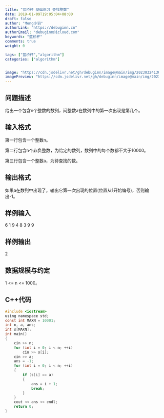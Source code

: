 ```yaml
---
title: "蓝桥杯 基础练习 查找整数"
date: 2019-01-09T19:05:04+08:00
draft: false
author: "Meng小羽"
authorLink: "https://debuginn.cn"
authorEmail: "debuginn@icloud.com"
keywords: "蓝桥杯"
comments: true
weight: 0

tags: ["蓝桥杯","algorithm"]
categories: ["algorithm"]


image: "https://cdn.jsdelivr.net/gh/debuginn/image@main/img/202303241303887.jpg"
imagePreview: "https://cdn.jsdelivr.net/gh/debuginn/image@main/img/202303241303887.jpg"
---
```


## 问题描述

给出一个包含n个整数的数列，问整数a在数列中的第一次出现是第几个。

## 输入格式

第一行包含一个整数n。

第二行包含n个非负整数，为给定的数列，数列中的每个数都不大于10000。

第三行包含一个整数a，为待查找的数。

## 输出格式

如果a在数列中出现了，输出它第一次出现的位置(位置从1开始编号)，否则输出-1。

## 样例输入

6
1 9 4 8 3 9
9

## 样例输出
2

## 数据规模与约定

1 <= n <= 1000。

## C++代码

```c
#include <iostream>
using namespace std;
const int MAXN = 10001;
int n, a, ans;
int s[MAXN];
int main()
{
    cin >> n;
    for (int i = 0; i < n; ++i)
        cin >> s[i];
    cin >> a;
    ans = -1;
    for (int i = 0; i < n; ++i)
    {
        if (s[i] == a)
        {
            ans = i + 1;
            break;
        }
    }
    cout << ans << endl;
    return 0;
}
```
